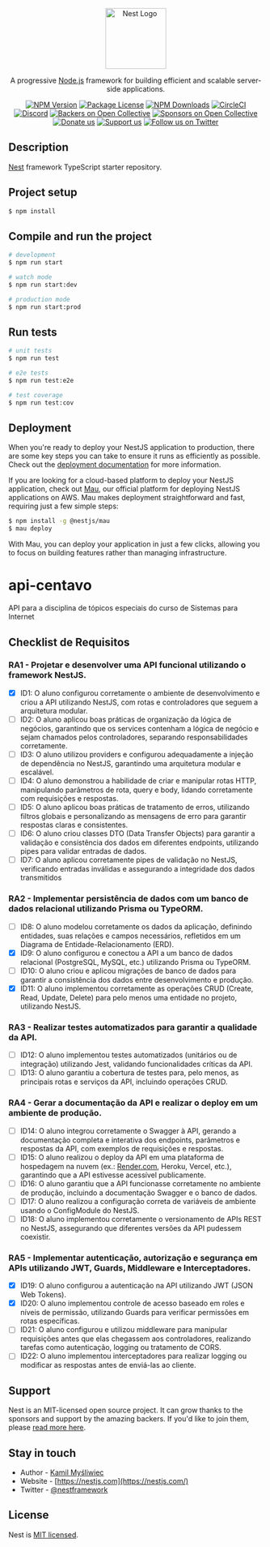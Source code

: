 <p align="center">
  <a href="http://nestjs.com/" target="blank"><img src="https://nestjs.com/img/logo-small.svg" width="120" alt="Nest Logo" /></a>
</p>

[circleci-image]: https://img.shields.io/circleci/build/github/nestjs/nest/master?token=abc123def456
[circleci-url]: https://circleci.com/gh/nestjs/nest

  <p align="center">A progressive <a href="http://nodejs.org" target="_blank">Node.js</a> framework for building efficient and scalable server-side applications.</p>
    <p align="center">
<a href="https://www.npmjs.com/~nestjscore" target="_blank"><img src="https://img.shields.io/npm/v/@nestjs/core.svg" alt="NPM Version" /></a>
<a href="https://www.npmjs.com/~nestjscore" target="_blank"><img src="https://img.shields.io/npm/l/@nestjs/core.svg" alt="Package License" /></a>
<a href="https://www.npmjs.com/~nestjscore" target="_blank"><img src="https://img.shields.io/npm/dm/@nestjs/common.svg" alt="NPM Downloads" /></a>
<a href="https://circleci.com/gh/nestjs/nest" target="_blank"><img src="https://img.shields.io/circleci/build/github/nestjs/nest/master" alt="CircleCI" /></a>
<a href="https://discord.gg/G7Qnnhy" target="_blank"><img src="https://img.shields.io/badge/discord-online-brightgreen.svg" alt="Discord"/></a>
<a href="https://opencollective.com/nest#backer" target="_blank"><img src="https://opencollective.com/nest/backers/badge.svg" alt="Backers on Open Collective" /></a>
<a href="https://opencollective.com/nest#sponsor" target="_blank"><img src="https://opencollective.com/nest/sponsors/badge.svg" alt="Sponsors on Open Collective" /></a>
  <a href="https://paypal.me/kamilmysliwiec" target="_blank"><img src="https://img.shields.io/badge/Donate-PayPal-ff3f59.svg" alt="Donate us"/></a>
    <a href="https://opencollective.com/nest#sponsor"  target="_blank"><img src="https://img.shields.io/badge/Support%20us-Open%20Collective-41B883.svg" alt="Support us"></a>
  <a href="https://twitter.com/nestframework" target="_blank"><img src="https://img.shields.io/twitter/follow/nestframework.svg?style=social&label=Follow" alt="Follow us on Twitter"></a>
</p>
  <!--[![Backers on Open Collective](https://opencollective.com/nest/backers/badge.svg)](https://opencollective.com/nest#backer)
  [![Sponsors on Open Collective](https://opencollective.com/nest/sponsors/badge.svg)](https://opencollective.com/nest#sponsor)-->

## Description

[Nest](https://github.com/nestjs/nest) framework TypeScript starter repository.

## Project setup

```bash
$ npm install
```

## Compile and run the project

```bash
# development
$ npm run start

# watch mode
$ npm run start:dev

# production mode
$ npm run start:prod
```

## Run tests

```bash
# unit tests
$ npm run test

# e2e tests
$ npm run test:e2e

# test coverage
$ npm run test:cov
```

## Deployment

When you're ready to deploy your NestJS application to production, there are some key steps you can take to ensure it runs as efficiently as possible. Check out the [deployment documentation](https://docs.nestjs.com/deployment) for more information.

If you are looking for a cloud-based platform to deploy your NestJS application, check out [Mau](https://mau.nestjs.com), our official platform for deploying NestJS applications on AWS. Mau makes deployment straightforward and fast, requiring just a few simple steps:

```bash
$ npm install -g @nestjs/mau
$ mau deploy
```

With Mau, you can deploy your application in just a few clicks, allowing you to focus on building features rather than managing infrastructure.

# api-centavo

API para a disciplina de tópicos especiais do curso de Sistemas para Internet

## Checklist de Requisitos

### RA1 - Projetar e desenvolver uma API funcional utilizando o framework NestJS.

- [X]  ID1: O aluno configurou corretamente o ambiente de desenvolvimento e criou a API utilizando NestJS, com rotas e controladores que seguem a arquitetura modular.
- [ ]  ID2: O aluno aplicou boas práticas de organização da lógica de negócios, garantindo que os services contenham a lógica de negócio e sejam chamados pelos controladores, separando responsabilidades corretamente.
- [ ]  ID3: O aluno utilizou providers e configurou adequadamente a injeção de dependência no NestJS, garantindo uma arquitetura modular e escalável.
- [ ]  ID4: O aluno demonstrou a habilidade de criar e manipular rotas HTTP, manipulando parâmetros de rota, query e body, lidando corretamente com requisições e respostas.
- [ ]  ID5: O aluno aplicou boas práticas de tratamento de erros, utilizando filtros globais e personalizando as mensagens de erro para garantir respostas claras e consistentes.
- [ ]  ID6: O aluno criou classes DTO (Data Transfer Objects) para garantir a validação e consistência dos dados em diferentes endpoints, utilizando pipes para validar entradas de dados.
- [ ]  ID7: O aluno aplicou corretamente pipes de validação no NestJS, verificando entradas inválidas e assegurando a integridade dos dados transmitidos

### RA2 - Implementar persistência de dados com um banco de dados relacional utilizando Prisma ou TypeORM.

- [ ]  ID8: O aluno modelou corretamente os dados da aplicação, definindo entidades, suas relações e campos necessários, refletidos em um Diagrama de Entidade-Relacionamento (ERD).
- [X]  ID9: O aluno configurou e conectou a API a um banco de dados relacional (PostgreSQL, MySQL, etc.) utilizando Prisma ou TypeORM.
- [ ]  ID10: O aluno criou e aplicou migrações de banco de dados para garantir a consistência dos dados entre desenvolvimento e produção.
- [X]  ID11: O aluno implementou corretamente as operações CRUD (Create, Read, Update, Delete) para pelo menos uma entidade no projeto, utilizando NestJS.

### RA3 - Realizar testes automatizados para garantir a qualidade da API.

- [ ]  ID12: O aluno implementou testes automatizados (unitários ou de integração) utilizando Jest, validando funcionalidades críticas da API.
- [ ]  ID13: O aluno garantiu a cobertura de testes para, pelo menos, as principais rotas e serviços da API, incluindo operações CRUD.

### RA4 - Gerar a documentação da API e realizar o deploy em um ambiente de produção.

- [ ]  ID14: O aluno integrou corretamente o Swagger à API, gerando a documentação completa e interativa dos endpoints, parâmetros e respostas da API, com exemplos de requisições e respostas.
- [ ]  ID15: O aluno realizou o deploy da API em uma plataforma de hospedagem na nuvem (ex.: [Render.com](http://render.com/), Heroku, Vercel, etc.), garantindo que a API estivesse acessível publicamente.
- [ ]  ID16: O aluno garantiu que a API funcionasse corretamente no ambiente de produção, incluindo a documentação Swagger e o banco de dados.
- [ ]  ID17: O aluno realizou a configuração correta de variáveis de ambiente usando o ConfigModule do NestJS.
- [ ]  ID18: O aluno implementou corretamente o versionamento de APIs REST no NestJS, assegurando que diferentes versões da API pudessem coexistir.

### RA5 - Implementar autenticação, autorização e segurança em APIs utilizando JWT, Guards, Middleware e Interceptadores.

- [X]  ID19: O aluno configurou a autenticação na API utilizando JWT (JSON Web Tokens).
- [X]  ID20: O aluno implementou controle de acesso baseado em roles e níveis de permissão, utilizando Guards para verificar permissões em rotas específicas.
- [ ]  ID21: O aluno configurou e utilizou middleware para manipular requisições antes que elas chegassem aos controladores, realizando tarefas como autenticação, logging ou tratamento de CORS.
- [ ]  ID22: O aluno implementou interceptadores para realizar logging ou modificar as respostas antes de enviá-las ao cliente.

## Support

Nest is an MIT-licensed open source project. It can grow thanks to the sponsors and support by the amazing backers. If you'd like to join them, please [read more here](https://docs.nestjs.com/support).

## Stay in touch

- Author - [Kamil Myśliwiec](https://twitter.com/kammysliwiec)
- Website - [https://nestjs.com](https://nestjs.com/)
- Twitter - [@nestframework](https://twitter.com/nestframework)

## License

Nest is [MIT licensed](https://github.com/nestjs/nest/blob/master/LICENSE).
